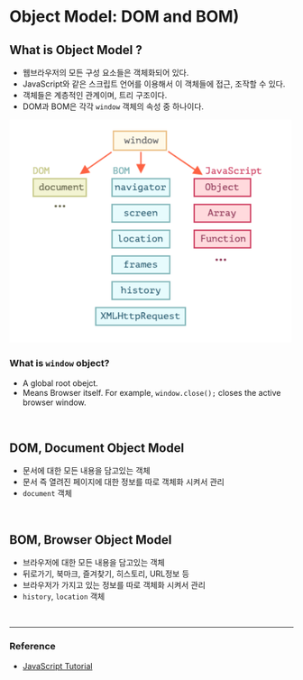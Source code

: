 # Object Model: DOM and BOM)

## What is Object Model ?

- 웹브라우저의 모든 구성 요소들은 객체화되어 있다.
- JavaScript와 같은 스크립트 언어를 이용해서 이 객체들에 접근, 조작할 수 있다.
- 객체들은 계층적인 관계이며, 트리 구조이다.
- DOM과 BOM은 각각 `window` 객체의 속성 중 하나이다.

<img src="./../img/domBom.png" alt="DOM/BOM" width="500"/>

### What is `window` object?

- A global root obejct.
- Means Browser itself. For example, `window.close();` closes the active browser window.

<br/>

## DOM, Document Object Model

- 문서에 대한 모든 내용을 담고있는 객체
- 문서 즉 열려진 페이지에 대한 정보를 따로 객체화 시켜서 관리
- `document` 객체

<br/>

## BOM, Browser Object Model

- 브라우저에 대한 모든 내용을 담고있는 객체
- 뒤로가기, 북마크, 즐겨찾기, 히스토리, URL정보 등
- 브라우저가 가지고 있는 정보를 따로 객체화 시켜서 관리
- `history`, `location` 객체

<br/>

---

### Reference

- [JavaScript Tutorial](https://www.w3schools.com/js/)
